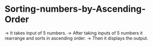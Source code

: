# Sorting-numbers-by-Ascending-Order
-> It takes input of 5 numbers.
-> After taking inputs of 5 numbers it rearrange and sorts in ascending order.
-> Then it displays the output.
